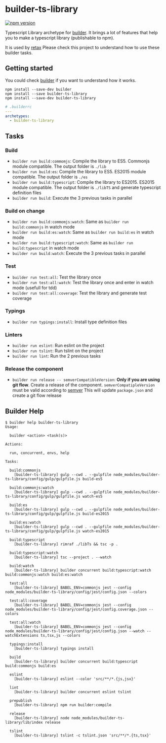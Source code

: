 # builder-ts-library
[![npm version](https://badge.fury.io/js/builder-ts-library.svg)](https://badge.fury.io/js/builder-ts-library)

Typescript Library archetype for [builder][builder-link].
It brings a lot of features that help you to make a typescript library (publishable to npm).

It is used by [retax](https://github.com/hourliert/retax)
Please check this project to understand how to use these builder tasks.

## Getting started
You could check [builder][builder-link] if you want to understand how it works.

```
npm install --save-dev builder
npm install --save builder-ts-library
npm install --save-dev builder-ts-library
```

```yaml
# .builderrc
---
archetypes:
  - builder-ts-library
```

## Tasks
### Build
* `builder run build:commomjs`: Compile the library to ES5. Commonjs module compatible. The output folder is `./lib`
* `builder run build:es`: Compile the library to ES5. ES2015 module compatible. The output folder is `./es`
* `builder run build:typescript`: Compile the library to ES2015. ES2015 module compatible. The output folder is `./libTS` and generate typescript definition files
* `builder run build`: Execute the 3 previous tasks in parallel

### Build on change
* `builder run build:commomjs:watch`: Same as `builder run build:commonjs` in watch mode
* `builder run build:es:watch`: Same as `builder run build:es` in watch mode
* `builder run build:typescript:watch`: Same as `builder run build:typescript` in watch mode
* `builder run build:watch`: Execute the 3 previous tasks in parallel

### Test
* `builder run test:all`: Test the library once
* `builder run test:all:watch`: Test the library once and enter in watch mode (usefull for tdd)
* `builder run test:all:coverage`: Test the library and generate test coverage

### Typings
* `builder run typings:install`: Install type definition files

### Linters
* `builder run eslint`: Run eslint on the project
* `builder run tslint`: Run tslint on the project
* `builder run lint`: Run the 2 previous tasks

### Release the component
* `builder run release -- semverCompatibleVersion`: **Only if you are using git flow**. Create a release of the component. `semverCompatipleVersion` must be valid according to [semver][semver-link]
  This will update `package.json` and create a git flow release

## Builder Help

```
$ builder help builder-ts-library
Usage:

  builder <action> <task(s)>

Actions:

  run, concurrent, envs, help

Tasks:

  build:commonjs
    [builder-ts-library] gulp --cwd . --gulpfile node_modules/builder-ts-library/config/gulp/gulpfile.js build-es5

  build:commonjs:watch
    [builder-ts-library] gulp --cwd . --gulpfile node_modules/builder-ts-library/config/gulp/gulpfile.js watch-es5

  build:es
    [builder-ts-library] gulp --cwd . --gulpfile node_modules/builder-ts-library/config/gulp/gulpfile.js build-es2015

  build:es:watch
    [builder-ts-library] gulp --cwd . --gulpfile node_modules/builder-ts-library/config/gulp/gulpfile.js watch-es2015

  build:typescript
    [builder-ts-library] rimraf ./libTs && tsc -p .

  build:typescript:watch
    [builder-ts-library] tsc --project . --watch

  build:watch
    [builder-ts-library] builder concurrent build:typescript:watch build:commonjs:watch build:es:watch

  test:all
    [builder-ts-library] BABEL_ENV=commonjs jest --config node_modules/builder-ts-library/config/jest/config.json --colors

  test:all:coverage
    [builder-ts-library] BABEL_ENV=commonjs jest --config node_modules/builder-ts-library/config/jest/config.coverage.json --colors

  test:all:watch
    [builder-ts-library] BABEL_ENV=commonjs jest --config node_modules/builder-ts-library/config/jest/config.json --watch --watchExtensions ts,tsx,js --colors

  typings:install
    [builder-ts-library] typings install

  build
    [builder-ts-library] builder concurrent build:typescript build:commonjs build:es

  eslint
    [builder-ts-library] eslint --color 'src/**/*.{js,jsx}'

  lint
    [builder-ts-library] builder concurrent eslint tslint

  prepublish
    [builder-ts-library] npm run builder:compile

  release
    [builder-ts-library] node node_modules/builder-ts-library/lib/index release

  tslint
    [builder-ts-library] tslint -c tslint.json 'src/**/*.{ts,tsx}'
```

[builder-link]: http://builder.formidable.com/
[semver-link]: https://github.com/npm/node-semver
